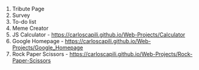 1. Tribute Page 
2. Survey 
3. To-do list
4. Meme Creator
5. JS Calculator - https://carloscapili.github.io/Web-Projects/Calculator
6. Google Homepage - https://carloscapili.github.io/Web-Projects/Google_Homepage
7. Rock Paper Scissors - https://carloscapili.github.io/Web-Projects/Rock-Paper-Scissors
